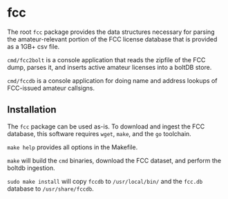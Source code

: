 # fcc

The root `fcc` package provides the data structures necessary for parsing the
amateur-relevant portion of the FCC license database that is provided as a
1GB+ csv file.

`cmd/fcc2bolt` is a console application that reads the zipfile of the FCC dump,
parses it, and inserts active amateur licenses into a boltDB store.

`cmd/fccdb` is a console application for doing name and address lookups of
FCC-issued amateur callsigns.

## Installation
The `fcc` package can be used as-is. To download and ingest the FCC database,
this software requires `wget`, `make`, and the `go` toolchain.

`make help` provides all options in the Makefile.

`make` will build the `cmd` binaries, download the FCC dataset, and perform
the boltdb ingestion.

`sudo make install` will copy `fccdb` to `/usr/local/bin/` and the `fcc.db`
database to `/usr/share/fccdb`.
